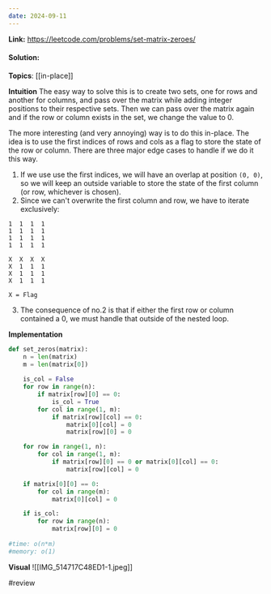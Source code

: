 ```yaml
---
date: 2024-09-11
---
```

**Link:** https://leetcode.com/problems/set-matrix-zeroes/
#### Solution:

**Topics**: [[in-place]]

**Intuition**
The easy way to solve this is to create two sets, one for rows and another for columns, and pass over the matrix while adding integer positions to their respective sets. Then we can pass over the matrix again and if the row or column exists in the set, we change the value to 0. 

The more interesting (and very annoying) way is to do this in-place. The idea is to use the first indices of rows and cols as a flag to store the state of the row or column. There are three major edge cases to handle if we do it this way. 

1. If we use use the first indices, we will have an overlap at position `(0, 0)`, so we will keep an outside variable to store the state of the first column (or row, whichever is chosen). 
2. Since we can't overwrite the first column and row, we have to iterate exclusively:

```
1  1  1  1 
1  1  1  1 
1  1  1  1
1  1  1  1

X  X  X  X
X  1  1  1 
X  1  1  1
X  1  1  1

X = Flag
```

3. The consequence of no.2 is that if either the first row or column contained a 0, we must handle that outside of the nested loop. 

**Implementation**
```python
def set_zeros(matrix):
	n = len(matrix)
	m = len(matrix[0])
	
	is_col = False
	for row in range(n):
		if matrix[row][0] == 0:
			is_col = True
		for col in range(1, m):
			if matrix[row][col] == 0:
				matrix[0][col] = 0
				matrix[row][0] = 0

	for row in range(1, n):
		for col in range(1, m):
			if matrix[row][0] == 0 or matrix[0][col] == 0:
				matrix[row][col] = 0

	if matrix[0][0] == 0:
		for col in range(m):
			matrix[0][col] = 0

	if is_col:
		for row in range(n):
			matrix[row][0] = 0
				
#time: o(n*m)
#memory: o(1)
```

**Visual** 
![[IMG_514717C48ED1-1.jpeg]]


#review 


